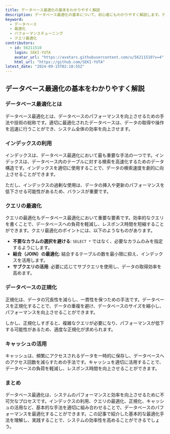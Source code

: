 ```yaml
---
title: データベース最適化の基本をわかりやすく解説
description: データベース最適化の基本について、初心者にもわかりやすく解説します。データベースのパフォーマンスを向上させるための基本的な手法やポイントを紹介します。
keyword:
  - データベース
  - 最適化
  - パフォーマンスチューニング
  - クエリ最適化
contributors:
  - id: 56211510
    login: SEKI-YUTA
    avatar_url: "https://avatars.githubusercontent.com/u/56211510?v=4"
    html_url: "https://github.com/SEKI-YUTA"
latest_date: "2024-09-15T02:18:55Z"
---
```


## データベース最適化の基本をわかりやすく解説

### データベース最適化とは

データベース最適化とは、データベースのパフォーマンスを向上させるための手法や技術の総称です。適切に最適化されたデータベースは、データの取得や操作を迅速に行うことができ、システム全体の効率を向上させます。

### インデックスの利用

インデックスは、データベース最適化において最も重要な手法の一つです。インデックスは、データベース内のテーブルに対する検索を高速化するためのデータ構造です。インデックスを適切に使用することで、データの検索速度を劇的に向上させることができます。

ただし、インデックスの過剰な使用は、データの挿入や更新のパフォーマンスを低下させる可能性があるため、バランスが重要です。

### クエリの最適化

クエリの最適化もデータベース最適化において重要な要素です。効率的なクエリを書くことで、データベースへの負荷を軽減し、レスポンス時間を短縮することができます。クエリ最適化のポイントには、以下のようなものがあります。

- **不要なカラムの選択を避ける**: `SELECT *` ではなく、必要なカラムのみを指定するようにします。
- **結合（JOIN）の最適化**: 結合するテーブルの数を最小限に抑え、インデックスを活用します。
- **サブクエリの活用**: 必要に応じてサブクエリを使用し、データの取得効率を高めます。

### データベースの正規化

正規化は、データの冗長性を減らし、一貫性を保つための手法です。データベースを正規化することで、データの重複を避け、データベースのサイズを縮小し、パフォーマンスを向上させることができます。

しかし、正規化しすぎると、複雑なクエリが必要になり、パフォーマンスが低下する可能性があるため、適度な正規化が求められます。

### キャッシュの活用

キャッシュは、頻繁にアクセスされるデータを一時的に保存し、データベースへのアクセス回数を減らすための手法です。キャッシュを適切に活用することで、データベースの負荷を軽減し、レスポンス時間を向上させることができます。

### まとめ

データベース最適化は、システムのパフォーマンスと効率を向上させるために不可欠なプロセスです。インデックスの利用、クエリの最適化、正規化、キャッシュの活用など、基本的な手法を適切に組み合わせることで、データベースのパフォーマンスを最適化することができます。この記事で紹介した基本的な最適化手法を理解し、実践することで、システムの効率性を高めることができるでしょう。
